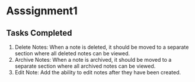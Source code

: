 # Asssignment1
<h2>Tasks Completed</h2>
<ol>
<li>Delete Notes: When a note is deleted, it should be moved to a separate section where all deleted notes can be viewed.
</li>
<li> Archive Notes: When a note is archived, it should be moved to a separate section where all archived notes can be viewed.</li>
<li> Edit Note: Add the ability to edit notes after they have been created.</li>
</ol>
